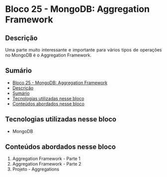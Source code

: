 # Bloco 25 - MongoDB: Aggregation Framework

## Descrição
<p align="justify">
Uma parte muito interessante e importante para vários tipos de operações no MongoDB é o Aggregation Framework.
</p>

## Sumário
- [Bloco 25 - MongoDB: Aggregation Framework](#bloco-25---mongodb:-aggregation-framework)
- [Descrição](#descrição)
- [Sumário](#sumário)
- [Tecnologias utilizadas nesse bloco](#tecnologias-utilizadas-nesse-bloco)
- [Conteúdos abordados nesse bloco](#conteúdos-abordados-nesse-bloco)

## Tecnologias utilizadas nesse bloco
- MongoDB

## Conteúdos abordados nesse bloco
1. Aggregation Framework - Parte 1
2. Aggregation Framework - Parte 2
3. Projeto - Aggregations
